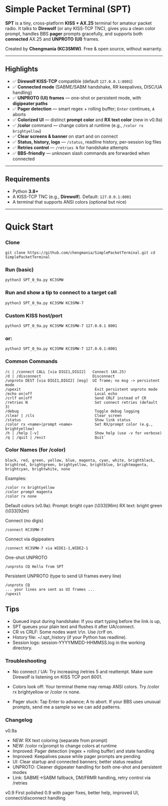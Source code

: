 # Simple Packet Terminal (SPT)

**SPT** is a tiny, cross-platform **KISS + AX.25** terminal for amateur packet radio.
It talks to **Direwolf** (or any KISS-TCP TNC), gives you a clean color prompt, handles
BBS **pager** prompts gracefully, and supports both **connected** AX.25 and **UNPROTO (UI)** frames.

Created by **Chengmania (KC3SMW)**. Free & open source, without warranty.

---

## Highlights

- ✅ **Direwolf KISS-TCP** compatible (default `127.0.0.1:8001`)
- ✅ **Connected mode** (SABME/SABM handshake, RR keepalives, DISC/UA handling)
- ✅ **UNPROTO (UI) frames** — one-shot or persistent mode, with **digipeater paths**
- ✅ **Pager detection** — smart regex + rolling buffer; `Enter` continues, `A` aborts
- ✅ **Colorized UI** — distinct **prompt color** and **RX text color** (new in v0.9a)
- ✅ **/color** command — change colors at runtime (e.g., `/color rx brightyellow`)
- ✅ **Clear screens & banner** on start and on connect
- ✅ **Status, history, logs** — `/status`, readline history, per-session log files
- ✅ **Retries control** — `/retries N` for handshake attempts
- ✅ **BBS-friendly** — unknown slash commands are forwarded when connected

---

## Requirements

- Python **3.8+**
- A KISS-TCP TNC (e.g., **Direwolf**). Default: `127.0.0.1:8001`
- A terminal that supports ANSI colors (optional but nice)

---

# Quick Start


### Clone
`git clone https://github.com/chengmania/SimplePacketTerminal.git
cd SimplePacketTerminal`

### Run (basic)
`python3 SPT_0_9a.py KC3SMW`

### Run and show a tip to connect to a target call
`python3 SPT_0_9a.py KC3SMW KC3SMW-7`

### Custom KISS host/port
`python3 SPT_0_9a.py KC3SMW KC3SMW-7 127.0.0.1 8001`
### or:
`python3 SPT_0_9a.py KC3SMW KC3SMW-7 127.0.0.1:8001`


### Common Commands
```
/c | /connect CALL [via DIGI1,DIGI2]   Connect (AX.25)
/d | /disconnect                       Disconnect
/unproto DEST [via DIGI1,DIGI2] [msg]  UI frame; no msg -> persistent mode
/upexit                                 Exit persistent unproto mode
/echo on|off                            Local echo
/crlf on|off                            Send CRLF instead of CR
/retries N                              Set connect retries (default 3)
/debug                                  Toggle debug logging
/clear | /cls                           Clear screen
/status                                 Show link status
/color rx <name>|prompt <name>          Set RX/prompt color (e.g., brightyellow)
/h | /help [-v]                         Show help (use -v for verbose)
/q | /quit | /exit                      Quit`
```

### Color Names (for /color)

```black, red, green, yellow, blue, magenta, cyan, white, brightblack, brightred, brightgreen, brightyellow, brightblue, brightmagenta, brightcyan, brightwhite, none```

Examples:
```
/color rx brightyellow
/color prompt magenta
/color rx none
```

Default colors (v0.9a):
Prompt: bright cyan (\033[96m)
RX text: bright green (\033[92m)


Connect (no digis)
```
/connect KC3SMW-7
```

Connect via digipeaters
```
/connect KC3SMW-7 via WIDE1-1,WIDE2-1
```

One-shot UNPROTO
```
/unproto CQ Hello from SPT
```

Persistent UNPROTO (type to send UI frames every line)
```
/unproto CQ
... your lines are sent as UI frames ...
/upexit
```

## Tips

* Queued input during handshake: If you start typing before the link is up,
* SPT queues your plain text and flushes it after UA/connect.
* CR vs CRLF: Some nodes want \r\n. Use /crlf on.
* History file: ~/.spt_history (if your Python has readline).
* Session logs: session-YYYYMMDD-HHMMSS.log in the working directory.



### Troubleshooting

* No connect / UA: Try increasing /retries 5 and reattempt. Make sure Direwolf is listening on KISS TCP port 8001.

* Colors look off: Your terminal theme may remap ANSI colors. Try /color rx brightyellow or /color rx none.

* Pager stuck: Tap Enter to advance; A to abort. If your BBS uses unusual prompts, send me a sample so we can add patterns.



### Changelog
v0.9a

* NEW: RX text coloring (separate from prompt)
* NEW: /color rx|prompt <name> to change colors at runtime
* Improved: Pager detection (regex + rolling buffer) and state handling
* Improved: Keepalives pause while pager prompts are pending
* UI: Clear startup and connected banners; better status readout
* UNPROTO: Cleaner digipeater handling for both one-shot and persistent modes
* Link: SABME→SABM fallback, DM/FRMR handling, retry control via /retries

v0.9
First polished 0.9 with pager fixes, better help, improved UI, connect/disconnect handling
